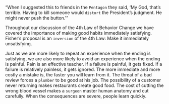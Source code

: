 “When I suggested this to friends in the `Pentagon` they said, ‘My
God, that’s terrible. Having to kill someone would `distort` the
President’s judgment. He might never push the button.’”

Throughout our discussion of the 4th Law of Behavior Change we
have covered the importance of making good habits immediately
satisfying. Fisher’s proposal is an `inversion` of the 4th Law: Make it
immediately unsatisfying.

Just as we are more likely to repeat an experience when the ending
is satisfying, we are also more likely to avoid an experience when the
ending is painful. Pain is an effective teacher. If a failure is painful, it
gets fixed. If a failure is relatively painless, it gets ignored. The more
immediate and more costly a mistake is, the faster you will learn from
it. The threat of a bad review forces a `plumber` to be good at his job.
The possibility of a customer never returning makes restaurants create
good food. The cost of cutting the wrong blood vessel makes a `surgeon`
master human anatomy and cut carefully. When the consequences are
severe, people learn quickly.